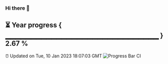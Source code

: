 ### Hi there 👋
⏳ Year progress { ▁▁▁▁▁▁▁▁▁▁▁▁▁▁▁▁▁▁▁▁▁▁▁▁▁▁▁▁▁▁ } 2.67 %
---
⏰ Updated on Tue, 10 Jan 2023 18:07:03 GMT
![Progress Bar CI](https://github.com/Moyi321/Moyi321/workflows/Progress%20Bar%20CI/badge.svg)
